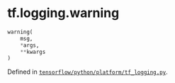 <div itemscope itemtype="http://developers.google.com/ReferenceObject">
<meta itemprop="name" content="tf.logging.warning" />
</div>

# tf.logging.warning

``` python
warning(
    msg,
    *args,
    **kwargs
)
```



Defined in [`tensorflow/python/platform/tf_logging.py`](https://www.tensorflow.org/code/tensorflow/python/platform/tf_logging.py).

